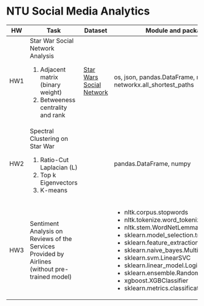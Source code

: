 # NTU Social Media Analytics

|HW|Task|Dataset|Module and package used|
|---|---|---|---|
|HW1|Star War Social Network Analysis<br><ol><li>Adjacent matrix (binary weight)</li><li>Betweeness centrality and rank</li></ol>|[Star Wars Social Network](https://www.kaggle.com/ruchi798/star-wars)|os, json, pandas.DataFrame, networkx.Graph, networkx.all_shortest_paths|
|HW2|Spectral Clustering on Star War<br><ol><li>Ratio-Cut Laplacian (L)</li><li>Top k Eigenvectors</li><li>K-means</li></ol>||pandas.DataFrame, numpy|
|HW3|Sentiment Analysis on Reviews of the Services Provided by Airlines<br>(without pre-trained model)||<ul><li>nltk.corpus.stopwords</li><li>nltk.tokenize.word_tokenize</li><li>nltk.stem.WordNetLemmatizer</li><li>sklearn.model_selection.train_test_split</li><li>sklearn.feature_extraction.text.TfidfVectorizer</li><li>sklearn.naive_bayes.MultinomialNB</li><li>sklearn.svm.LinearSVC</li><li>sklearn.linear_model.LogisticRegression</li><li>sklearn.ensemble.RandomForestClassifier</li><li>xgboost.XGBClassifier</li><li>sklearn.metrics.classification_report</li></ul>|



